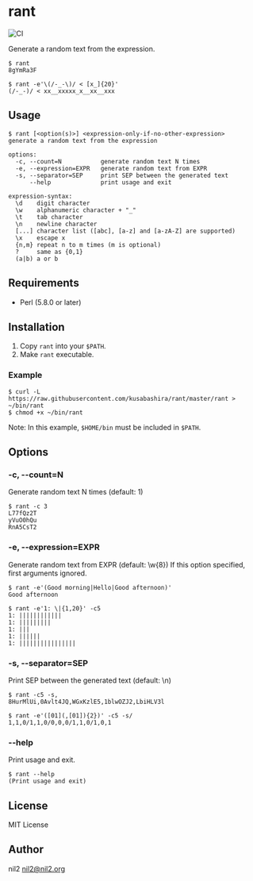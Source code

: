 rant
====

![CI](https://github.com/kusabashira/cdp/workflows/CI/badge.svg)

Generate a random text from the expression.

```
$ rant
8gYmRa3F

$ rant -e'\(/-_-\)/ < [x_]{20}'
(/-_-)/ < xx__xxxxx_x__xx__xxx
```

Usage
-----

```
$ rant [<option(s)>] <expression-only-if-no-other-expression>
generate a random text from the expression

options:
  -c, --count=N           generate random text N times
  -e, --expression=EXPR   generate random text from EXPR
  -s, --separator=SEP     print SEP between the generated text
      --help              print usage and exit

expression-syntax:
  \d    digit character
  \w    alphanumeric character + "_"
  \t    tab character
  \n    newline character
  [...] character list ([abc], [a-z] and [a-zA-Z] are supported)
  \x    escape x
  {n,m} repeat n to m times (m is optional)
  ?     same as {0,1}
  (a|b) a or b
```

Requirements
------------

- Perl (5.8.0 or later)

Installation
------------

1. Copy `rant` into your `$PATH`.
2. Make `rant` executable.

### Example

```
$ curl -L https://raw.githubusercontent.com/kusabashira/rant/master/rant > ~/bin/rant
$ chmod +x ~/bin/rant
```

Note: In this example, `$HOME/bin` must be included in `$PATH`.

Options
-------

### -c, --count=N

Generate random text N times (default: 1)

```
$ rant -c 3
L77fQz2T
yVuO0hQu
RnA5CsT2
```

### -e, --expression=EXPR

Generate random text from EXPR (default: \w{8})
If this option specified, first arguments ignored.

```
$ rant -e'(Good morning|Hello|Good afternoon)'
Good afternoon

$ rant -e'1: \|{1,20}' -c5
1: ||||||||||||
1: |||||||||
1: |||
1: ||||||
1: ||||||||||||||||
```

###  -s, --separator=SEP

Print SEP between the generated text (default: \n)

```
$ rant -c5 -s,
8HurMlUi,0Avlt4JQ,WGxKzlE5,1blwOZJ2,LbiHLV3l

$ rant -e'([01](,[01]){2})' -c5 -s/
1,1,0/1,1,0/0,0,0/1,1,0/1,0,1
```

### --help

Print usage and exit.

```
$ rant --help
(Print usage and exit)
```

License
-------

MIT License

Author
------

nil2 <nil2@nil2.org>
